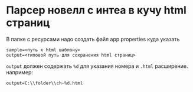 # Парсер новелл с интеа в кучу html страниц

В папке с ресурсами надо создать файл app.properties куда указать
```
sample=<путь к html шаблону>
output=<типовой путь для сохранения html страниц>
```
`output` должен содержать `%d` для указания номера и `.html` расширение. например:
```
output=C:\\folder\\ch-%d.html
```
